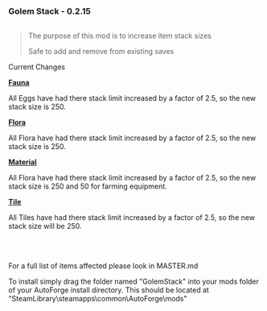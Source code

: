 ### Golem Stack - 0.2.15

 <img src="https://i.imgur.com/a51FUag.png" title="" alt="" width="">

<br>

> The purpose of this mod is to increase item stack sizes
>
>  Safe to add and remove from existing saves

Current Changes

**<u>Fauna </u>**

All Eggs have had there stack limit increased by a factor of 2.5, so the new stack size is 250.

**<u>Flora</u>**

All Flora have had there stack limit increased by a factor of 2.5, so the new stack size is 250.

**<u>Material</u>**

All Flora have had there stack limit increased by a factor of 2.5, so the new stack size is 250 and 50 for farming equipment.

**<u>Tile</u>**

All Tiles have had there stack limit increased by a factor of 2.5, so the new stack size will be 250.

<br><br>

For a full list of items affected please look in MASTER.md

To install simply drag the folder named "GolemStack" into your mods folder of your AutoForge install directory. This should be located at "SteamLibrary\steamapps\common\AutoForge\mods"
